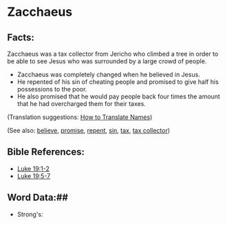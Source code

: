 # Zacchaeus #

## Facts: ##

Zacchaeus was a tax collector from Jericho who climbed a tree in order to be able to see Jesus who was surrounded by a large crowd of people.

* Zacchaeus was completely changed when he believed in Jesus.
* He repented of his sin of cheating people and promised to give half his possessions to the poor.
* He also promised that he would pay people back four times the amount that he had overcharged them for their taxes.

(Translation suggestions: [How to Translate Names](rc://en/ta/man/translate/translate-names))

(See also: [believe](../kt/believe.md), [promise](../kt/promise.md), [repent](../kt/repent.md), [sin](../kt/sin.md), [tax](../other/tax.md), [tax collector](../other/taxcollector.md))

## Bible References: ##

* [Luke 19:1-2](rc://en/tn/help/luk/19/01)
* [Luke 19:5-7](rc://en/tn/help/luk/19/05)

## Word Data:##

* Strong's: 

